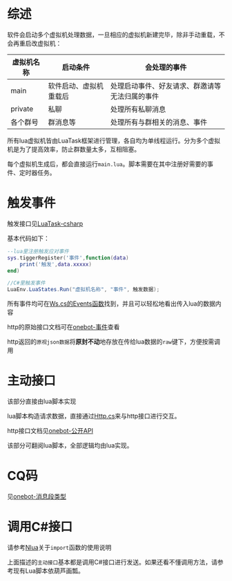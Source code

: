 # 综述

软件会启动多个虚拟机处理数据，一旦相应的虚拟机新建完毕，除非手动重载，不会再重启改虚拟机：

|虚拟机名称|启动条件|会处理的事件|
|--|--|--|
|main|软件启动、虚拟机重载后|处理启动事件、好友请求、群邀请等无法归属的事件|
|private|私聊|处理所有私聊消息|
|各个群号|群消息等|处理所有与群相关的消息、事件|

所有lua虚拟机皆由LuaTask框架进行管理，各自均为单线程运行。分为多个虚拟机是为了提高效率，防止群数量太多，互相阻塞。

每个虚拟机生成后，都会直接运行`main.lua`。脚本需要在其中注册好需要的事件、定时器任务。

# 触发事件

触发接口见[LuaTask-csharp](https://github.com/chenxuuu/LuaTask-csharp)

基本代码如下：

```lua
--lua里注册触发应对事件
sys.tiggerRegister('事件',function(data)
    print('触发',data.xxxxx)
end)
```

```csharp
//C#里触发事件
LuaEnv.LuaStates.Run("虚拟机名称", "事件", 触发数据);
```

所有事件均可在[Ws.cs的Events函数](https://github.com/chenxuuu/receiver-meow/blob/master/ReceiverMeow/ReceiverMeow/GoHttp/Ws.cs#L90)找到，并且可以轻松地看出传入lua的数据内容

http的原始接口文档可在[onebot-事件](https://github.com/howmanybots/onebot/blob/master/v11/specs/event/README.md)查看

http返回的`原视json数据`将**原封不动**地存放在传给lua数据的`raw`键下，方便按需调用

# 主动接口

该部分直接由lua脚本实现

lua脚本构造请求数据，直接通过[Http.cs](https://github.com/chenxuuu/receiver-meow/blob/master/ReceiverMeow/ReceiverMeow/GoHttp/Http.cs)来与http接口进行交互。

http接口文档见[onebot-公开API](https://github.com/howmanybots/onebot/blob/master/v11/specs/api/public.md)

该部分可翻阅lua脚本，全部逻辑均由lua实现。

# CQ码

见[onebot-消息段类型](https://github.com/howmanybots/onebot/blob/master/v11/specs/message/segment.md)

# 调用C#接口

请参考[Nlua](https://github.com/NLua/NLua/)关于`import`函数的使用说明

上面描述的`主动接口`基本都是调用C#接口进行发送。如果还看不懂调用方法，请参考现有Lua脚本依葫芦画瓢。
